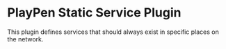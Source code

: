 # PlayPen Static Service Plugin

This plugin defines services that should always exist in specific places on the network.